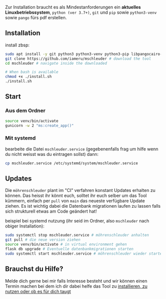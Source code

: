 
Zur Installation braucht es als Mindestanforderungen ein __aktuelles Linuxbetriebssystem__, `python (ver 3.7+)`, `git` und `pip` sowie `python3-venv` sowie `pango` fürs pdf erstellen.

## Installation


install zbsp:

```bash
sudo apt install -y git python3 python3-venv python3-pip libpangocairo-1.0-0
git clone https://github.com/iameru/mschleuder # download the tool
cd mschleuder # navigate inside the downloaded

# When bash is available
chmod +x ./install.sh
./install.sh
```


## Start

### Aus dem Ordner

```bash
source venv/bin/activate
gunicorn -w 2 "ms:create_app()"
```
### Mit systemd

bearbeite die Datei `mschleuder.service` (gegebenenfalls frag um hilfe wenn du nicht weisst was du eintragen sollst)
dann:

```bash
cp mschleuder.service /etc/systemd/system/mschleuder.service
```


## Updates

Die `möhrenschleuder` plant im "CI" verfahren konstant Updates erhalten zu können. Das heisst ihr könnt euch, solltet ihr euch selber um das Tool kümmern, einfach per `pull` von `main` das neueste verfügbare Update ziehen. Es ist wichtig dabei die Datenbank migrationen laufen zu lassen falls sich strukturell etwas am Code geändert hat!

beispiel bei systemd nutzung (ihr seid im Ordner, also `mschleuder` nach obiger Installation):

```bash
sudo systemctl stop mschleuder.service # möhrenschleuder anhalten
git pull # die neue version ziehen
source venv/bin/activate # in virtual environment gehen
flask db upgrade # Eventuelle datenbankmigrationen starten
sudo systemctl start mschleuder.service # möhrenschleuder wieder starten
```

## Brauchst du Hilfe?

Melde dich gerne bei mir falls Interesse besteht und wir können einen Termin machen bei dem ich dir dabei helfe das Tool zu [installieren, zu nutzen oder ob es für dich taugt](Zukunft.md)
